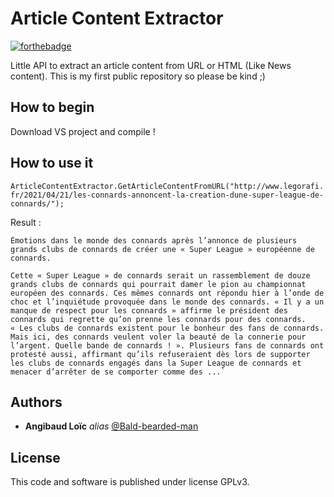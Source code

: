 # Article Content Extractor

[![forthebadge](http://forthebadge.com/images/badges/built-with-love.svg)](http://forthebadge.com)

Little API to extract an article content from URL or HTML (Like News content).
This is my first public repository so please be kind ;)

## How to begin

Download VS project and compile !

## How to use it

`ArticleContentExtractor.GetArticleContentFromURL("http://www.legorafi.fr/2021/04/21/les-connards-annoncent-la-creation-dune-super-league-de-connards/");`

Result :
```
Émotions dans le monde des connards après l’annonce de plusieurs grands clubs de connards de créer une « Super League » européenne de connards.

Cette « Super League » de connards serait un rassemblement de douze grands clubs de connards qui pourrait damer le pion au championnat européen des connards. Ces mêmes connards ont répondu hier à l’onde de choc et l’inquiétude provoquée dans le monde des connards. « Il y a un manque de respect pour les connards » affirme le président des connards qui regrette qu’on prenne les connards pour des connards. « Les clubs de connards existent pour le bonheur des fans de connards. Mais ici, des connards veulent voler la beauté de la connerie pour l’argent. Quelle bande de connards ! ». Plusieurs fans de connards ont protesté aussi, affirmant qu’ils refuseraient dès lors de supporter les clubs de connards engagés dans la Super League de connards et menacer d’arrêter de se comporter comme des ...`
```

## Authors

* **Angibaud Loïc** _alias_ [@Bald-bearded-man](https://github.com/Bald-bearded-man)

## License

This code and software is published under license GPLv3.